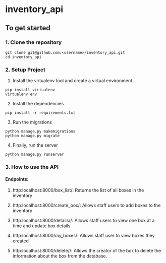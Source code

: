 # inventory_api

## To get started

### 1. Clone the repository

```
git clone git@github.com:<username>/inventory_api.git
cd inventory_api
```

### 2. Setup Project

1. Install the virtualenv tool and create a virtual environment

```
pip install virtualenv
virtualenv env
```

2. Install the dependencies

```
pip install -r requirements.txt
```

3. Run the migrations

```
python manage.py makemigrations
python manage.py migrate
```

4. Finally, run the server

```
python manage.py runserver
```

### 3. How to use the API

#### Endpoints:

1. http:localhost:8000/box_list/: Returns the list of all boxes in the inventory

2. http:localhost:8000/create_box/: Allows staff users to add boxes to the inventory

3. http:localhost:8000/details/<id>/: Allows staff users to view one box at a time and update box details

4. http:localhost:8000/my_boxes/: Allows staff user to view boxes they created

5. http:localhost:8000/delete/<id>/: Allows the creator of the box to delete the information about the box from the database.

































